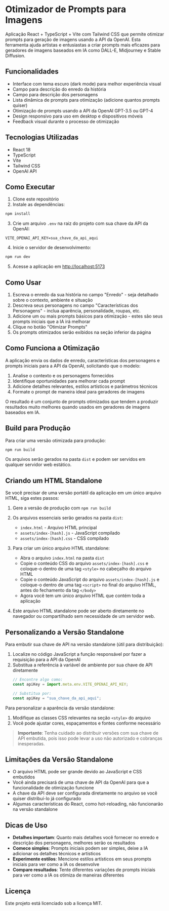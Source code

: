 # Otimizador de Prompts para Imagens

Aplicação React + TypeScript + Vite com Tailwind CSS que permite otimizar prompts para geração de imagens usando a API da OpenAI. Esta ferramenta ajuda artistas e entusiastas a criar prompts mais eficazes para geradores de imagens baseados em IA como DALL-E, Midjourney e Stable Diffusion.

## Funcionalidades

- Interface com tema escuro (dark mode) para melhor experiência visual
- Campo para descrição do enredo da história
- Campo para descrição dos personagens
- Lista dinâmica de prompts para otimização (adicione quantos prompts quiser)
- Otimização de prompts usando a API da OpenAI GPT-3.5 ou GPT-4
- Design responsivo para uso em desktop e dispositivos móveis
- Feedback visual durante o processo de otimização

## Tecnologias Utilizadas

- React 18
- TypeScript
- Vite
- Tailwind CSS
- OpenAI API

## Como Executar

1. Clone este repositório
2. Instale as dependências:

```bash
npm install
```

3. Crie um arquivo `.env` na raiz do projeto com sua chave da API da OpenAI:

```
VITE_OPENAI_API_KEY=sua_chave_da_api_aqui
```

4. Inicie o servidor de desenvolvimento:

```bash
npm run dev
```

5. Acesse a aplicação em [http://localhost:5173](http://localhost:5173)

## Como Usar

1. Escreva o enredo da sua história no campo "Enredo" - seja detalhado sobre o contexto, ambiente e situação
2. Descreva seus personagens no campo "Características dos Personagens" - inclua aparência, personalidade, roupas, etc.
3. Adicione um ou mais prompts básicos para otimização - estes são seus prompts iniciais que a IA irá melhorar
4. Clique no botão "Otimizar Prompts"
5. Os prompts otimizados serão exibidos na seção inferior da página

## Como Funciona a Otimização

A aplicação envia os dados de enredo, características dos personagens e prompts iniciais para a API da OpenAI, solicitando que o modelo:

1. Analise o contexto e os personagens fornecidos
2. Identifique oportunidades para melhorar cada prompt
3. Adicione detalhes relevantes, estilos artísticos e parâmetros técnicos
4. Formate o prompt de maneira ideal para geradores de imagens

O resultado é um conjunto de prompts otimizados que tendem a produzir resultados muito melhores quando usados em geradores de imagens baseados em IA.

## Build para Produção

Para criar uma versão otimizada para produção:

```bash
npm run build
```

Os arquivos serão gerados na pasta `dist` e podem ser servidos em qualquer servidor web estático.

## Criando um HTML Standalone

Se você precisar de uma versão portátil da aplicação em um único arquivo HTML, siga estes passos:

1. Gere a versão de produção com `npm run build`
2. Os arquivos essenciais serão gerados na pasta `dist`:
   - `index.html` - Arquivo HTML principal
   - `assets/index-[hash].js` - JavaScript compilado
   - `assets/index-[hash].css` - CSS compilado

3. Para criar um único arquivo HTML standalone:
   - Abra o arquivo `index.html` na pasta `dist`
   - Copie o conteúdo CSS do arquivo `assets/index-[hash].css` e coloque-o dentro de uma tag `<style>` no cabeçalho do arquivo HTML
   - Copie o conteúdo JavaScript do arquivo `assets/index-[hash].js` e coloque-o dentro de uma tag `<script>` no final do arquivo HTML, antes do fechamento da tag `</body>`
   - Agora você tem um único arquivo HTML que contém toda a aplicação

4. Este arquivo HTML standalone pode ser aberto diretamente no navegador ou compartilhado sem necessidade de um servidor web.

## Personalizando a Versão Standalone

Para embutir sua chave de API na versão standalone (útil para distribuição):

1. Localize no código JavaScript a função responsável por fazer a requisição para a API da OpenAI
2. Substitua a referência à variável de ambiente por sua chave de API diretamente
   ```javascript
   // Encontre algo como:
   const apiKey = import.meta.env.VITE_OPENAI_API_KEY;
   
   // Substitua por:
   const apiKey = "sua_chave_da_api_aqui";
   ```

Para personalizar a aparência da versão standalone:
1. Modifique as classes CSS relevantes na seção `<style>` do arquivo
2. Você pode ajustar cores, espaçamentos e fontes conforme necessário

> **Importante**: Tenha cuidado ao distribuir versões com sua chave de API embutida, pois isso pode levar a uso não autorizado e cobranças inesperadas.

## Limitações da Versão Standalone

- O arquivo HTML pode ser grande devido ao JavaScript e CSS embutidos
- Você ainda precisará de uma chave de API da OpenAI para que a funcionalidade de otimização funcione
- A chave da API deve ser configurada diretamente no arquivo se você quiser distribuí-lo já configurado
- Algumas características do React, como hot-reloading, não funcionarão na versão standalone

## Dicas de Uso

- **Detalhes importam**: Quanto mais detalhes você fornecer no enredo e descrição dos personagens, melhores serão os resultados
- **Comece simples**: Prompts iniciais podem ser simples, deixe a IA adicionar os detalhes técnicos e artísticos
- **Experimente estilos**: Mencione estilos artísticos em seus prompts iniciais para ver como a IA os desenvolve
- **Compare resultados**: Tente diferentes variações de prompts iniciais para ver como a IA os otimiza de maneiras diferentes

## Licença

Este projeto está licenciado sob a licença MIT.
